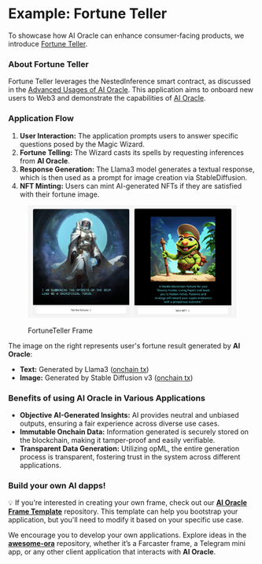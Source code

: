 # Example: Fortune Teller

To showcase how AI Oracle can enhance consumer-facing products, we introduce [Fortune Teller](https://github.com/hadzija7/fortune-teller-frame).

### About Fortune Teller

Fortune Teller leverages the NestedInference smart contract, as discussed in the [Advanced Usages of AI Oracle](../advanced-integrations.md). This application aims to onboard new users to Web3 and demonstrate the capabilities of [AI Oracle](https://ai.ora.io/).

### Application Flow

1. **User Interaction:** The application prompts users to answer specific questions posed by the Magic Wizard.
2. **Fortune Telling:** The Wizard casts its spells by requesting inferences from **AI Oracle**.
3. **Response Generation:** The Llama3 model generates a textual response, which is then used as a prompt for image creation via StableDiffusion.
4. **NFT Minting:** Users can mint AI-generated NFTs if they are satisfied with their fortune image.

<figure><img src="../../../.gitbook/assets/image (5).png" alt=""><figcaption><p>FortuneTeller Frame</p></figcaption></figure>

The image on the right represents user's fortune result generated by **AI Oracle**:

* **Text:** Generated by Llama3 ([onchain tx](https://sepolia.etherscan.io/tx/0xc0fea01a94e2df4ac37a4c914181ecba7b618e5bc19933f5ae2dfbef3525bbe4))
* **Image:** Generated by Stable Diffusion v3 ([onchain tx](https://sepolia.etherscan.io/tx/0xb4d1a57d24cceb8270ea96d5f1a817fefe0d6a09b1766b5c1502795529d1f2eb))

### Benefits of using AI Oracle in Various Applications

* **Objective AI-Generated Insights:** AI provides neutral and unbiased outputs, ensuring a fair experience across diverse use cases.
* **Immutable Onchain Data:** Information generated is securely stored on the blockchain, making it tamper-proof and easily verifiable.
* **Transparent Data Generation:** Utilizing opML, the entire generation process is transparent, fostering trust in the system across different applications.

### Build your own AI dapps!

💡 If you're interested in creating your own frame, check out our [**AI Oracle Frame Template**](https://github.com/ora-io/oao-frame-template) repository. This template can help you bootstrap your application, but you'll need to modify it based on your specific use case.

We encourage you to develop your own applications. Explore ideas in the [**awesome-ora**](https://github.com/ora-io/awesome-ora) repository, whether it’s a Farcaster frame, a Telegram mini app, or any other client application that interacts with **AI Oracle**.
